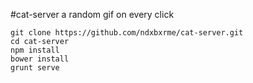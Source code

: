 #cat-server
a random gif on every click
```
git clone https://github.com/ndxbxrme/cat-server.git
cd cat-server
npm install
bower install
grunt serve
```
